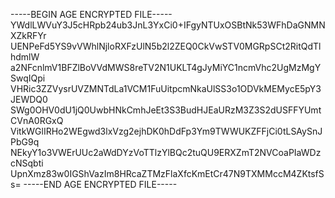 -----BEGIN AGE ENCRYPTED FILE-----
YWdlLWVuY3J5cHRpb24ub3JnL3YxCi0+IFgyNTUxOSBtNk53WFhDaGNMNXZkRFYr
UENPeFd5YS9vVWhlNjloRXFzUlN5b2l2ZEQ0CkVwSTV0MGRpSCt2RitQdTlhdmlW
a2NFcnlmV1BFZlBoVVdMWS8reTV2N1UKLT4gJyMiYC1ncmVhc2UgMzMgYSwqIQpi
VHRic3ZZVysrUVZMNTdLa1VCM1FuUitpcmNkaUlSS3o1ODVkMEMycE5pY3JEWDQ0
SWg0OHV0dU1jQ0UwbHNkCmhJeEt3S3BudHJEaURzM3Z3S2dUSFFYUmtCVnA0RGxQ
VitkWGlIRHo2WEgwd3lxVzg2ejhDK0hDdFp3Ym9TWWUKZFFjCi0tLSAySnJPbG9q
NEkyY1o3VWErUUc2aWdDYzVoTTlzYlBQc2tuQU9ERXZmT2NVCoaPIaWDzcNSqbti
UpnXmz83w0IGShVazIm8HRcaZTMzFlaXfcKmEtCr47N9TXMMccM4ZKtsfSs=
-----END AGE ENCRYPTED FILE-----
